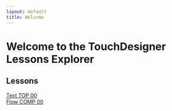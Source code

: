 ```yaml
---
layout: default
title: Welcome
---
```


# Welcome to the TouchDesigner Lessons Explorer

## Lessons
[Text TOP 00](pages/textTOP-00)  
[Flow COMP 00](pages/flowCOMP-00)